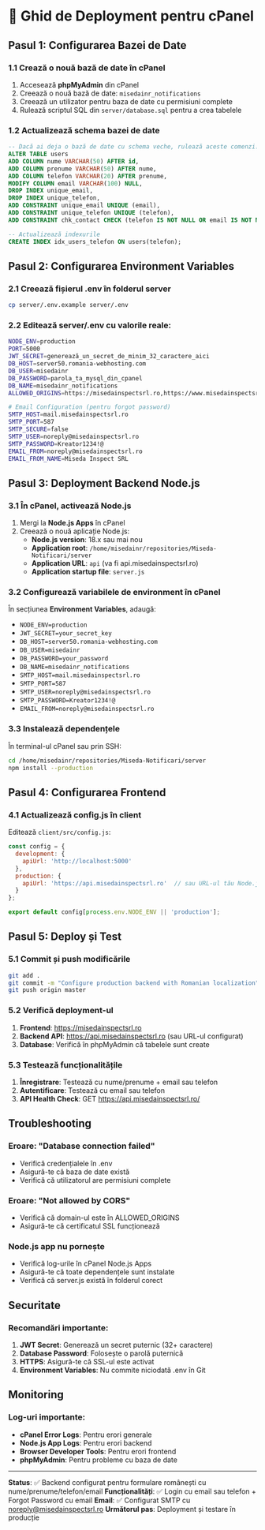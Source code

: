 # 🚀 Ghid de Deployment pentru cPanel

## Pasul 1: Configurarea Bazei de Date

### 1.1 Crează o nouă bază de date în cPanel
1. Accesează **phpMyAdmin** din cPanel
2. Creează o nouă bază de date: `misedainr_notifications`
3. Creează un utilizator pentru baza de date cu permisiuni complete
4. Rulează scriptul SQL din `server/database.sql` pentru a crea tabelele

### 1.2 Actualizează schema bazei de date
```sql
-- Dacă ai deja o bază de date cu schema veche, rulează aceste comenzi:
ALTER TABLE users 
ADD COLUMN nume VARCHAR(50) AFTER id,
ADD COLUMN prenume VARCHAR(50) AFTER nume,
ADD COLUMN telefon VARCHAR(20) AFTER prenume,
MODIFY COLUMN email VARCHAR(100) NULL,
DROP INDEX unique_email,
DROP INDEX unique_telefon,
ADD CONSTRAINT unique_email UNIQUE (email),
ADD CONSTRAINT unique_telefon UNIQUE (telefon),
ADD CONSTRAINT chk_contact CHECK (telefon IS NOT NULL OR email IS NOT NULL);

-- Actualizează indexurile
CREATE INDEX idx_users_telefon ON users(telefon);
```

## Pasul 2: Configurarea Environment Variables

### 2.1 Creează fișierul .env în folderul server
```bash
cp server/.env.example server/.env
```

### 2.2 Editează server/.env cu valorile reale:
```bash
NODE_ENV=production
PORT=5000
JWT_SECRET=generează_un_secret_de_minim_32_caractere_aici
DB_HOST=server50.romania-webhosting.com
DB_USER=misedainr
DB_PASSWORD=parola_ta_mysql_din_cpanel
DB_NAME=misedainr_notifications
ALLOWED_ORIGINS=https://misedainspectsrl.ro,https://www.misedainspectsrl.ro

# Email Configuration (pentru forgot password)
SMTP_HOST=mail.misedainspectsrl.ro
SMTP_PORT=587
SMTP_SECURE=false
SMTP_USER=noreply@misedainspectsrl.ro
SMTP_PASSWORD=Kreator1234!@
EMAIL_FROM=noreply@misedainspectsrl.ro
EMAIL_FROM_NAME=Miseda Inspect SRL
```

## Pasul 3: Deployment Backend Node.js

### 3.1 În cPanel, activează Node.js
1. Mergi la **Node.js Apps** în cPanel
2. Creează o nouă aplicație Node.js:
   - **Node.js version**: 18.x sau mai nou
   - **Application root**: `/home/misedainr/repositories/Miseda-Notificari/server`
   - **Application URL**: `api` (va fi api.misedainspectsrl.ro)
   - **Application startup file**: `server.js`

### 3.2 Configurează variabilele de environment în cPanel
În secțiunea **Environment Variables**, adaugă:
- `NODE_ENV=production`
- `JWT_SECRET=your_secret_key`
- `DB_HOST=server50.romania-webhosting.com`
- `DB_USER=misedainr`
- `DB_PASSWORD=your_password`
- `DB_NAME=misedainr_notifications`
- `SMTP_HOST=mail.misedainspectsrl.ro`
- `SMTP_PORT=587`
- `SMTP_USER=noreply@misedainspectsrl.ro`
- `SMTP_PASSWORD=Kreator1234!@`
- `EMAIL_FROM=noreply@misedainspectsrl.ro`

### 3.3 Instalează dependențele
În terminal-ul cPanel sau prin SSH:
```bash
cd /home/misedainr/repositories/Miseda-Notificari/server
npm install --production
```

## Pasul 4: Configurarea Frontend

### 4.1 Actualizează config.js în client
Editează `client/src/config.js`:
```javascript
const config = {
  development: {
    apiUrl: 'http://localhost:5000'
  },
  production: {
    apiUrl: 'https://api.misedainspectsrl.ro'  // sau URL-ul tău Node.js app
  }
};

export default config[process.env.NODE_ENV || 'production'];
```

## Pasul 5: Deploy și Test

### 5.1 Commit și push modificările
```bash
git add .
git commit -m "Configure production backend with Romanian localization"
git push origin master
```

### 5.2 Verifică deployment-ul
1. **Frontend**: https://misedainspectsrl.ro
2. **Backend API**: https://api.misedainspectsrl.ro (sau URL-ul configurat)
3. **Database**: Verifică în phpMyAdmin că tabelele sunt create

### 5.3 Testează funcționalitățile
1. **Înregistrare**: Testează cu nume/prenume + email sau telefon
2. **Autentificare**: Testează cu email sau telefon
3. **API Health Check**: GET https://api.misedainspectsrl.ro/

## Troubleshooting

### Eroare: "Database connection failed"
- Verifică credențialele în .env
- Asigură-te că baza de date există
- Verifică că utilizatorul are permisiuni complete

### Eroare: "Not allowed by CORS"
- Verifică că domain-ul este în ALLOWED_ORIGINS
- Asigură-te că certificatul SSL funcționează

### Node.js app nu pornește
- Verifică log-urile în cPanel Node.js Apps
- Asigură-te că toate dependențele sunt instalate
- Verifică că server.js există în folderul corect

## Securitate

### Recomandări importante:
1. **JWT Secret**: Generează un secret puternic (32+ caractere)
2. **Database Password**: Folosește o parolă puternică
3. **HTTPS**: Asigură-te că SSL-ul este activat
4. **Environment Variables**: Nu commite niciodată .env în Git

## Monitoring

### Log-uri importante:
- **cPanel Error Logs**: Pentru erori generale
- **Node.js App Logs**: Pentru erori backend
- **Browser Developer Tools**: Pentru erori frontend
- **phpMyAdmin**: Pentru probleme cu baza de date

---

**Status**: ✅ Backend configurat pentru formulare românești cu nume/prenume/telefon/email
**Funcționalități**: ✅ Login cu email sau telefon + Forgot Password cu email
**Email**: ✅ Configurat SMTP cu noreply@misedainspectsrl.ro
**Următorul pas**: Deployment și testare în producție